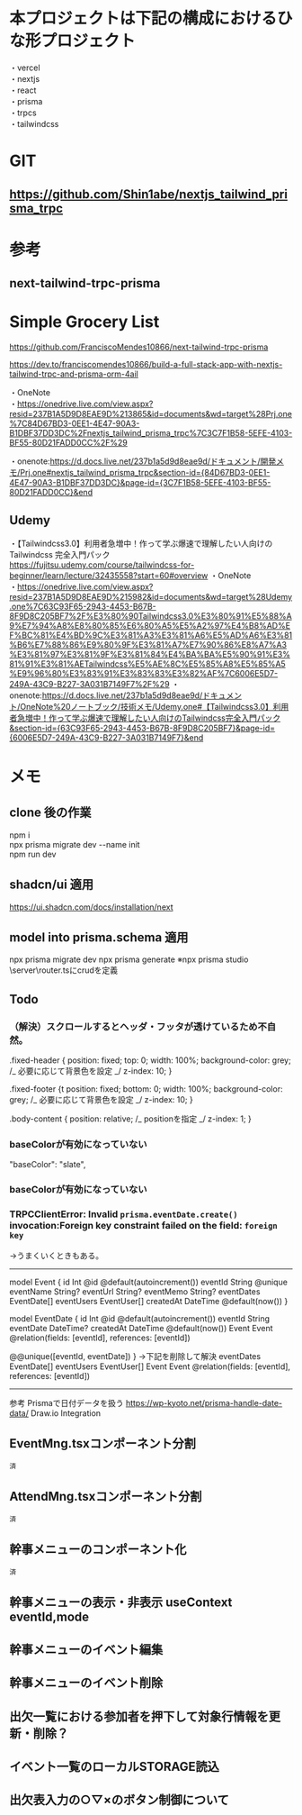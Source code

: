 # 本プロジェクトは下記の構成におけるひな形プロジェクト

・vercel  
・nextjs  
・react  
・prisma  
・trpcs  
・tailwindcss

# GIT

## https://github.com/Shin1abe/nextjs_tailwind_prisma_trpc

# 参考

## next-tailwind-trpc-prisma

# Simple Grocery List

https://github.com/FranciscoMendes10866/next-tailwind-trpc-prisma

https://dev.to/franciscomendes10866/build-a-full-stack-app-with-nextjs-tailwind-trpc-and-prisma-orm-4ail

・OneNote  
・https://onedrive.live.com/view.aspx?resid=237B1A5D9D8EAE9D%213865&id=documents&wd=target%28Prj.one%7C84D67BD3-0EE1-4E47-90A3-B1DBF37DD3DC%2Fnextjs_tailwind_prisma_trpc%7C3C7F1B58-5EFE-4103-BF55-80D21FADD0CC%2F%29

・onenote:https://d.docs.live.net/237b1a5d9d8eae9d/ドキュメント/開発メモ/Prj.one#nextjs_tailwind_prisma_trpc&section-id={84D67BD3-0EE1-4E47-90A3-B1DBF37DD3DC}&page-id={3C7F1B58-5EFE-4103-BF55-80D21FADD0CC}&end

## Udemy

・【Tailwindcss3.0】利用者急増中！作って学ぶ爆速で理解したい人向けの Tailwindcss 完全入門パック  
https://fujitsu.udemy.com/course/tailwindcss-for-beginner/learn/lecture/32435558?start=60#overview
・OneNote  
・https://onedrive.live.com/view.aspx?resid=237B1A5D9D8EAE9D%215982&id=documents&wd=target%28Udemy.one%7C63C93F65-2943-4453-B67B-8F9D8C205BF7%2F%E3%80%90Tailwindcss3.0%E3%80%91%E5%88%A9%E7%94%A8%E8%80%85%E6%80%A5%E5%A2%97%E4%B8%AD%EF%BC%81%E4%BD%9C%E3%81%A3%E3%81%A6%E5%AD%A6%E3%81%B6%E7%88%86%E9%80%9F%E3%81%A7%E7%90%86%E8%A7%A3%E3%81%97%E3%81%9F%E3%81%84%E4%BA%BA%E5%90%91%E3%81%91%E3%81%AETailwindcss%E5%AE%8C%E5%85%A8%E5%85%A5%E9%96%80%E3%83%91%E3%83%83%E3%82%AF%7C6006E5D7-249A-43C9-B227-3A031B7149F7%2F%29
・onenote:https://d.docs.live.net/237b1a5d9d8eae9d/ドキュメント/OneNote%20ノートブック/技術メモ/Udemy.one#【Tailwindcss3.0】利用者急増中！作って学ぶ爆速で理解したい人向けのTailwindcss完全入門パック&section-id={63C93F65-2943-4453-B67B-8F9D8C205BF7}&page-id={6006E5D7-249A-43C9-B227-3A031B7149F7}&end

# メモ

## clone 後の作業

npm i  
npx prisma migrate dev --name init  
npm run dev

## shadcn/ui 適用

https://ui.shadcn.com/docs/installation/next

## model into prisma.schema 適用

npx prisma migrate dev
npx prisma generate
※npx prisma studio
\server\router.tsにcrudを定義

## Todo

### （解決）スクロールするとヘッダ・フッタが透けているため不自然。

.fixed-header {
position: fixed;
top: 0;
width: 100%;
background-color: grey; /_ 必要に応じて背景色を設定 _/
z-index: 10;
}

.fixed-footer {t
position: fixed;
bottom: 0;
width: 100%;
background-color: grey; /_ 必要に応じて背景色を設定 _/
z-index: 10;
}

.body-content {
position: relative; /_ positionを指定 _/
z-index: 1;
}

### baseColorが有効になっていない

"baseColor": "slate",

### baseColorが有効になっていない

### TRPCClientError: Invalid `prisma.eventDate.create()` invocation:Foreign key constraint failed on the field: `foreign key`

→うまくいくときもある。

---

model Event {
id Int @id @default(autoincrement())
eventId String @unique
eventName String?
eventUrl String?
eventMemo String?
eventDates EventDate[]
eventUsers EventUser[]
createdAt DateTime @default(now())
}

model EventDate {
id Int @id @default(autoincrement())
eventId String
eventDate DateTime?
createdAt DateTime @default(now())
Event Event @relation(fields: [eventId], references: [eventId])

@@unique([eventId, eventDate])
}
→下記を削除して解決
eventDates EventDate[]
eventUsers EventUser[]
Event Event @relation(fields: [eventId], references: [eventId])

---

参考
Prismaで日付データを扱う
https://wp-kyoto.net/prisma-handle-date-data/
Draw.io Integration

## EventMng.tsxコンポーネント分割
    済
## AttendMng.tsxコンポーネント分割
    済
## 幹事メニューのコンポーネント化
    済
## 幹事メニューの表示・非表示 useContext eventId,mode
## 幹事メニューのイベント編集
## 幹事メニューのイベント削除
## 出欠一覧における参加者を押下して対象行情報を更新・削除？
## イベント一覧のローカルSTORAGE読込
## 出欠表入力の○▽×のボタン制御について
